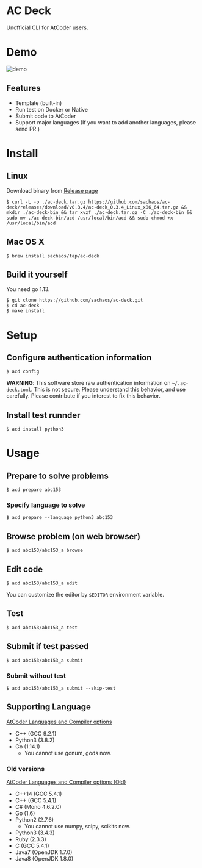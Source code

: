 # AC Deck

Unofficial CLI for AtCoder users.

# Demo

![demo](./images/demo.gif)

## Features

* Template (built-in)
* Run test on Docker or Native
* Submit code to AtCoder
* Support major languages (If you want to add another languages, please send PR.)

# Install

## Linux

Download binary from [Release page](https://github.com/sachaos/ac-deck/releases)

```shell
$ curl -L -o ./ac-deck.tar.gz https://github.com/sachaos/ac-deck/releases/download/v0.3.4/ac-deck_0.3.4_Linux_x86_64.tar.gz && mkdir ./ac-deck-bin && tar xvzf ./ac-deck.tar.gz -C ./ac-deck-bin && sudo mv ./ac-deck-bin/acd /usr/local/bin/acd && sudo chmod +x /usr/local/bin/acd
```

## Mac OS X

```shell
$ brew install sachaos/tap/ac-deck
```

## Build it yourself

You need go 1.13.

```shell
$ git clone https://github.com/sachaos/ac-deck.git
$ cd ac-deck
$ make install
```

# Setup

## Configure authentication information

```shell
$ acd config
```

**WARNING**: This software store raw authentication information on `~/.ac-deck.toml`. This is not secure.
Please understand this behavior, and use carefully. Please contribute if you interest to fix this behavior.

## Install test runnder

```shell
$ acd install python3
```

# Usage

## Prepare to solve problems

```shell
$ acd prepare abc153
```

### Specify language to solve

```shell
$ acd prepare --language python3 abc153
```

## Browse problem (on web browser)

```shell
$ acd abc153/abc153_a browse
```

## Edit code

```shell
$ acd abc153/abc153_a edit
```

You can customize the editor by `$EDITOR` environment variable.

## Test

```shell
$ acd abc153/abc153_a test
```

## Submit if test passed

```shell
$ acd abc153/abc153_a submit
```

### Submit without test

```shell
$ acd abc153/abc153_a submit --skip-test
```

## Supporting Language

[AtCoder Languages and Compiler options](https://atcoder.jp/contests/language-test-202001)

- C++ (GCC 9.2.1)
- Python3 (3.8.2)
- Go (1.14.1)
    - You cannot use gonum, gods now.

### Old versions

[AtCoder Languages and Compiler options (Old)](https://language-test-201603.contest.atcoder.jp/)

- C++14 (GCC 5.4.1)
- C++ (GCC 5.4.1)
- C# (Mono 4.6.2.0)
- Go (1.6)
- Python2 (2.7.6)
    - You cannot use numpy, scipy, scikits now.
- Python3 (3.4.3)
- Ruby (2.3.3)
- C (GCC 5.4.1)
- Java7 (OpenJDK 1.7.0)
- Java8 (OpenJDK 1.8.0)

